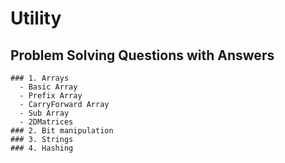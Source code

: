 # Utility 
  ## Problem Solving Questions with Answers
    ### 1. Arrays
      - Basic Array
      - Prefix Array
      - CarryForward Array
      - Sub Array
      - 2DMatrices
	### 2. Bit manipulation
	### 3. Strings
	### 4. Hashing
